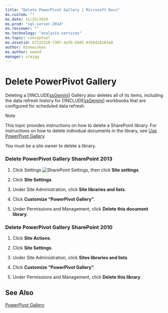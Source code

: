 ```yaml
---
title: "Delete PowerPivot Gallery | Microsoft Docs"
ms.custom: ""
ms.date: 11/25/2019
ms.prod: "sql-server-2014"
ms.reviewer: ""
ms.technology: "analysis-services"
ms.topic: conceptual
ms.assetid: b7222318-7307-4afb-b585-9358426103a0
author: minewiskan
ms.author: owend
manager: craigg
---
```

# Delete PowerPivot Gallery
  Deleting a [!INCLUDE[ssGemini](../../includes/ssgemini-md.md)] Gallery also deletes all of its items, including the data refresh history for [!INCLUDE[ssGemini](../../includes/ssgemini-md.md)] workbooks that are configured for scheduled data refresh.

> [!NOTE]
>  This topic provides instructions on how to delete a SharePoint library. For instructions on how to delete individual documents in the library, see [Use PowerPivot Gallery](use-power-pivot-gallery.md).

 You must be a site owner to delete a library.

### Delete PowerPivot Gallery SharePoint 2013

1.  Click Settings ![SharePoint Settings](../media/as-sharepoint2013-settings-gear.gif "SharePoint Settings"), then click **Site settings**.

2.  Click **Site Settings**.

3.  Under Site Administration, click **Site libraries and lists**.

4.  Click **Customize "PowerPivot Gallery"**.

5.  Under Permissions and Management, click **Delete this document library**.

### Delete PowerPivot Gallery SharePoint 2010

1.  Click **Site Actions**.

2.  Click **Site Settings**.

3.  Under Site Administration, click **Sites libraries and lists**.

4.  Click **Customize "PowerPivot Gallery"**.

5.  Under Permissions and Management, click **Delete this library**.

## See Also
 [PowerPivot Gallery](../../2014-toc/index.yml)


